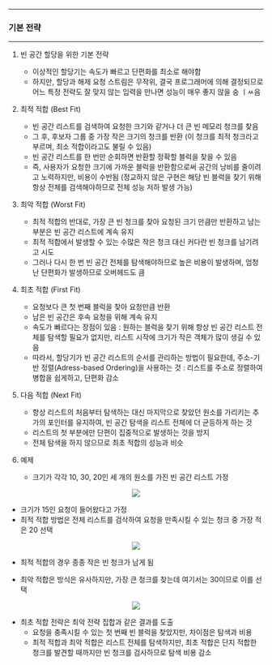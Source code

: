 -----
### 기본 전략
-----
1. 빈 공간 할당을 위한 기본 전략
   - 이상적인 할당기는 속도가 빠르고 단편화를 최소로 해야함
   - 하지만, 할당과 해제 요청 스트림은 무작위, 결국 프로그래머에 의해 결정되므로 어느 특정 전략도 잘 맞지 않는 입력을 만나면 성능이 매우 좋지 않을 숭 ㅣㅆ음
  
2. 최적 적합 (Best Fit)
   - 빈 공간 리스트를 검색하여 요청한 크기와 같거나 더 큰 빈 메모리 청크를 찾음
   - 그 후, 후보자 그룹 중 가장 작은 크기의 청크를 반환 (이 청크를 최적 청크라고 부르며, 최소 적합이라고도 불릴 수 있음)
   - 빈 공간 리스트를 한 번만 순회하면 반환할 정확할 블럭을 찾을 수 있음
   - 즉, 사용자가 요청한 크기에 가까운 블럭을 반환함으로써 공간의 낭비를 줄이려고 노력하지만, 비용이 수반됨 (정교하지 않은 구현은 해당 빈 블럭을 찾기 위해 항상 전체를 검색해야하므로 전체 성능 저하 발생 가능)

3. 최악 적합 (Worst Fit)
   - 최적 적합의 반대로, 가장 큰 빈 청크를 찾아 요청된 크기 만큼만 반환하고 남는 부분은 빈 공간 리스트에 계속 유지
   - 최적 적합에서 발생할 수 있는 수많은 작은 청크 대신 커다란 빈 청크를 남기려고 시도
   - 그러나 다시 한 번 빈 공간 전체를 탐색해야하므로 높은 비용이 발생하며, 엄청난 단편화가 발생하므로 오버헤드도 큼

4. 최초 적합 (First Fit)
   - 요청보다 큰 첫 번째 블럭을 찾아 요청만큼 반환
   - 남은 빈 공간은 후속 요청을 위해 계속 유지
   - 속도가 빠르다는 장점이 있음 : 원하는 블럭을 찾기 위해 항상 빈 공간 리스트 전체를 탐색할 필요가 없지만, 리스트 시작에 크기가 작은 객체가 많이 생길 수 있음
   - 따라서, 할당기가 빈 공간 리스트의 순서를 관리하는 방법이 필요한데, 주소-기반 정렬(Adress-based Ordering)을 사용하는 것 : 리스트를 주소로 정렬하여 병합을 쉽게하고, 단편화 감소

5. 다음 적합 (Next Fit)
   - 항상 리스트의 처음부터 탐색하는 대신 마지막으로 찾았던 원소를 가리키는 추가의 포인터를 유지하여, 빈 공간 탐색을 리스트 전체에 더 균등하게 하는 것
   - 리스트의 첫 부분에만 단편이 집중적으로 발생하는 것을 방지
   - 전체 탐색을 하지 않으므로 최초 적합의 성능과 비슷

6. 예제
   - 크기가 각각 10, 30, 20인 세 개의 원소를 가진 빈 공간 리스트 가정
<div align="center">
<img src="https://github.com/user-attachments/assets/87eb9e57-46fc-4bc6-8e5f-581123557748">
</div>

   - 크기가 15인 요청이 들어왔다고 가정
   - 최적 적합 방법은 전체 리스트를 검삭하여 요청을 만족시킬 수 있는 청크 중 가장 적은 20 선택
<div align="center">
<img src="https://github.com/user-attachments/assets/bf4e2faa-4fcd-4e4d-bd48-e65ba97eeeab">
</div>

   - 최적 적합의 경우 종종 작은 빈 청크가 남게 됨

   - 최악 적합은 방식은 유사하지만, 가장 큰 청크를 찾는데 여기서는 30이므로 이를 선택
<div align="center">
<img src="https://github.com/user-attachments/assets/4dd32416-522a-46dd-a224-43e45fa2b2c2">
</div>

   - 최초 적합 전략은 최악 전략 집합과 같은 결과를 도출
     + 요청을 충족시킬 수 있는 첫 번째 빈 블럭을 찾았지만, 차이점은 탐색과 비용
     + 최적 적합과 최악 적합은 리스트 전체를 탐색하지만, 최초 적합은 단지 적합한 청크를 발견할 때까지만 빈 청크를 검사하므로 탐색 비용 감소

